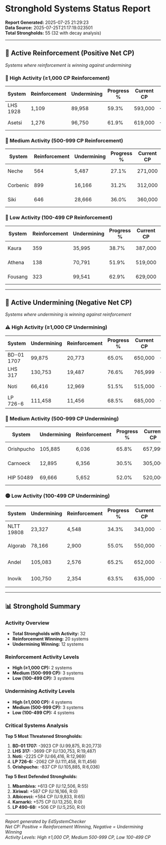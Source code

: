 # Stronghold Systems Status Report

**Report Generated:** 2025-07-25 21:29:23  
**Data Source:** 2025-07-25T21:17:19.023501  
**Total Strongholds:** 55 (32 with decay analysis)

---

## 🔵 Active Reinforcement (Positive Net CP)
*Systems where reinforcement is winning against undermining*

### 🔵 High Activity (≥1,000 CP Reinforcement)

| System | Reinforcement | Undermining | Progress % | Current CP | Net CP | Status |
|--------|---------------|-------------|------------|------------|--------|---------|
| LHS 1928 | 1,109 | 89,958 | 59.3% | 593,000 | +125 | 🔵 High Reinforcement |
| Asetsi | 1,276 | 96,750 | 61.9% | 619,000 | +73 | 🔵 High Reinforcement |

### 🔵 Medium Activity (500-999 CP Reinforcement)

| System | Reinforcement | Undermining | Progress % | Current CP | Net CP | Status |
|--------|---------------|-------------|------------|------------|--------|---------|
| Neche | 564 | 5,487 | 27.1% | 271,000 | +485 | 🔵 Medium Reinforcement |
| Corbenic | 899 | 16,166 | 31.2% | 312,000 | +378 | 🔵 Medium Reinforcement |
| Siki | 646 | 28,666 | 36.0% | 360,000 | +252 | 🔵 Medium Reinforcement |

### 🔵 Low Activity (100-499 CP Reinforcement)

| System | Reinforcement | Undermining | Progress % | Current CP | Net CP | Status |
|--------|---------------|-------------|------------|------------|--------|---------|
| Kaura | 359 | 35,995 | 38.7% | 387,000 | +416 | 🔵 Low Reinforcement |
| Athena | 138 | 70,791 | 51.9% | 519,000 | +402 | 🔵 Low Reinforcement |
| Fousang | 323 | 99,541 | 62.9% | 629,000 | +195 | 🔵 Low Reinforcement |

---

## 🔴 Active Undermining (Negative Net CP)
*Systems where undermining is winning against reinforcement*

### ⚠️ High Activity (≥1,000 CP Undermining)

| System | Undermining | Reinforcement | Progress % | Current CP | Net CP | Natural Decay | Status |
|--------|-------------|---------------|------------|------------|--------|---------------|---------|
| BD-01 1707 | 99,875 | 20,773 | 65.0% | 650,000 | -3923 | 103,798 | ⚠️ High Undermining |
| LHS 317 | 130,753 | 19,487 | 76.6% | 765,999 | -3699 | 134,452 | ⚠️ High Undermining |
| Noti | 66,416 | 12,969 | 51.5% | 515,000 | -2225 | 68,641 | ⚠️ High Undermining |
| LP 726-6 | 111,458 | 11,456 | 68.5% | 685,000 | -2062 | 113,520 | ⚠️ High Undermining |

### 🔶 Medium Activity (500-999 CP Undermining)

| System | Undermining | Reinforcement | Progress % | Current CP | Net CP | Natural Decay | Status |
|--------|-------------|---------------|------------|------------|--------|---------------|---------|
| Orishpucho | 105,885 | 6,036 | 65.8% | 657,999 | -837 | 106,722 | 🔶 Medium Undermining |
| Carnoeck | 12,895 | 6,356 | 30.5% | 305,000 | -749 | 13,644 | 🔶 Medium Undermining |
| HIP 50489 | 69,666 | 5,652 | 52.0% | 520,000 | -697 | 70,363 | 🔶 Medium Undermining |

### 🟡 Low Activity (100-499 CP Undermining)

| System | Undermining | Reinforcement | Progress % | Current CP | Net CP | Natural Decay | Status |
|--------|-------------|---------------|------------|------------|--------|---------------|---------|
| NLTT 19808 | 23,327 | 4,548 | 34.3% | 343,000 | -425 | 23,752 | 🟡 Low Undermining |
| Algorab | 78,166 | 2,900 | 55.0% | 550,000 | -232 | 78,398 | 🟡 Low Undermining |
| Andel | 105,083 | 2,576 | 65.2% | 652,000 | -220 | 105,303 | 🟡 Low Undermining |
| Inovik | 100,750 | 2,354 | 63.5% | 635,000 | -101 | 100,851 | 🟡 Low Undermining |

---

## 📊 Stronghold Summary

### Activity Overview
- **Total Strongholds with Activity:** 32
- **Reinforcement Winning:** 20 systems
- **Undermining Winning:** 12 systems

### Reinforcement Activity Levels
- **High (≥1,000 CP):** 2 systems
- **Medium (500-999 CP):** 3 systems  
- **Low (100-499 CP):** 3 systems

### Undermining Activity Levels
- **High (≥1,000 CP):** 4 systems
- **Medium (500-999 CP):** 3 systems
- **Low (100-499 CP):** 4 systems

### Critical Systems Analysis

**Top 5 Most Threatened Strongholds:**
1. **BD-01 1707:** -3923 CP (U:99,875, R:20,773)
2. **LHS 317:** -3699 CP (U:130,753, R:19,487)
3. **Noti:** -2225 CP (U:66,416, R:12,969)
4. **LP 726-6:** -2062 CP (U:111,458, R:11,456)
5. **Orishpucho:** -837 CP (U:105,885, R:6,036)

**Top 5 Best Defended Strongholds:**
1. **Mbambiva:** +613 CP (U:12,506, R:55)
2. **Xiriwal:** +587 CP (U:16,166, R:0)
3. **Albicevci:** +584 CP (U:9,833, R:65)
4. **Karnarki:** +575 CP (U:13,250, R:0)
5. **LP 490-68:** +506 CP (U:5,250, R:0)

---

*Report generated by EdSystemChecker*  
*Net CP: Positive = Reinforcement Winning, Negative = Undermining Winning*  
*Activity Levels: High ≥1,000 CP, Medium 500-999 CP, Low 100-499 CP*
